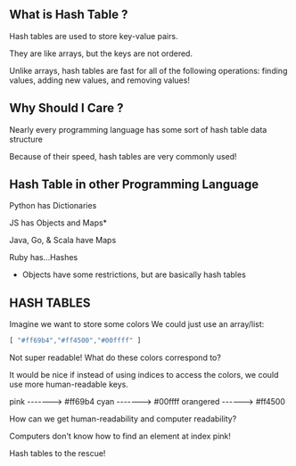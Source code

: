 ## What is Hash Table ?

Hash tables are used to store key-value pairs.

They are like arrays, but the keys are not ordered.

Unlike arrays, hash tables are fast for all of the following operations: finding values, adding new values, and removing values!

## Why Should I Care ?

Nearly every programming language has some sort of hash table data structure

Because of their speed, hash tables are very commonly used!

## Hash Table in other Programming Language

Python has Dictionaries

JS has Objects and Maps*

Java, Go, & Scala have Maps

Ruby has...Hashes

* Objects have some restrictions, but are basically hash tables

## HASH TABLES

Imagine we want to store some colors We could just use an array/list:

```javascript
[ "#ff69b4","#ff4500","#00ffff" ] 
```
Not super readable!  What do these colors correspond to?

It would be nice if instead of using indices to access the colors, we could use more human-readable keys.

pink  ------->  #ff69b4
cyan  ------->  #00ffff
orangered ------> #ff4500

How can we get human-readability and computer readability?

Computers don't know how to find an element at index pink!

Hash tables to the rescue!


